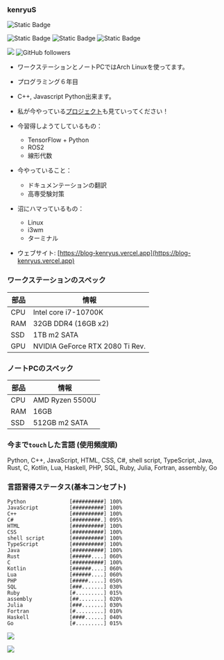 ### kenryuS
![Static Badge](https://img.shields.io/badge/Arch%20Linux-gray?style=plastic&logo=ArchLinux)

![Static Badge](https://img.shields.io/badge/C%2B%2B-gray?style=plastic&logo=C%2B%2B)
![Static Badge](https://img.shields.io/badge/Python-gray?style=plastic&logo=Python)
![Static Badge](https://img.shields.io/badge/JavaScript-gray?style=plastic&logo=JavaScript)

![](https://komarev.com/ghpvc/?username=kenryuS&color=green&style=plastic)
![GitHub followers](https://img.shields.io/github/followers/kenryuS?style=plastic)


- ワークステーションとノートPCではArch Linuxを使ってます。
- プログラミング６年目
- C++, Javascript Python出来ます。
- 私が今やっている[プロジェクト](https://github.com/kenryuS?tab=projects)も見ていってください！

- 今習得しようてしているもの：
    - TensorFlow + Python
    - ROS2
    - 線形代数

- 今やっていること：
    - ドキュメンテーションの翻訳
    - 高専受験対策

- 沼にハマっているもの：
    - Linux
    - i3wm
    - ターミナル

- ウェブサイト: [https://blog-kenryus.vercel.app](https://blog-kenryus.vercel.app)

### ワークステーションのスペック

|部品|情報|
|---|---|
|CPU|Intel core i7-10700K|
|RAM|32GB DDR4 (16GB x2)|
|SSD|1TB m2 SATA|
|GPU|NVIDIA GeForce RTX 2080 Ti Rev.|

### ノートPCのスペック

|部品|情報|
|---|---|
|CPU|AMD Ryzen 5500U|
|RAM|16GB|
|SSD|512GB m2 SATA|

### 今まで`touch`した言語 (使用頻度順)

Python, C++, JavaScript, HTML, CSS, C#, shell script, TypeScript, Java, Rust, C, Kotlin, Lua, Haskell, PHP, SQL, Ruby, Julia, Fortran, assembly, Go

### 言語習得ステータス(基本コンセプト)

```
Python              [##########] 100%
JavaScript          [##########] 100%
C++                 [##########] 100%
C#                  [#########.] 095%
HTML                [##########] 100%
CSS                 [##########] 100%
shell script        [##########] 100%
TypeScript          [##########] 100%
Java                [##########] 100%
Rust                [######....] 060%
C                   [##########] 100%
Kotlin              [######....] 060%
Lua                 [######....] 060%
PHP                 [#####.....] 050%
SQL                 [###.......] 030%
Ruby                [#.........] 015%
assembly            [##........] 020%
Julia               [###.......] 030%
Fortran             [#.........] 010%
Haskell             [####......] 040%
Go                  [#.........] 015%
```

<img align=center src="https://github-readme-stats-mu-wine.vercel.app/api?username=kenryuS&show_icons=true&theme=onedark"><br>

<img align=center src="https://github-readme-stats-mu-wine.vercel.app/api/top-langs/?username=kenryuS&layout=compact&theme=onedark">
